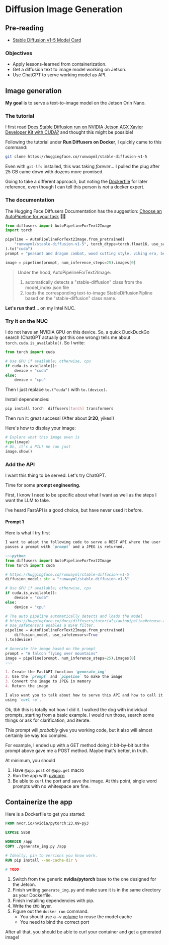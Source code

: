 # Diffusion Image Generation

## Pre-reading

- [Stable Diffusion v1-5 Model Card](https://huggingface.co/runwayml/stable-diffusion-v1-5)

### Objectives

- Apply lessons-learned from containerization.
- Get a diffusion text to image model working on Jetson.
- Use ChatGPT to serve working model as API.

## Image generation

**My goal** is to serve a text-to-image model on the Jetson Orin Nano.

### The tutorial

I first read [Does Stable Diffusion run on NVIDIA Jetson AGX Xavier Developer Kit with CUDA?](https://iomz.github.io/how-to/docker-diffusers-jetson/) and thought this might be possible!

Following the tutorial under **Run Diffusers on Docker**,
I quickly came to this command:

```bash
git clone https://huggingface.co/runwayml/stable-diffusion-v1-5
```

Even with `git-lfs` installed, this was taking *forever*...
I pulled the plug after 25 GB came down with dozens more promised.

Going to take a different approach, but noting the
[Dockerfile](https://github.com/iomz/docker-diffusers-jetson/blob/main/Dockerfile)
for later reference, even though I can tell this person is *not* a docker expert.

### The documentation

The Hugging Face Diffusers Documentation has the suggestion:
[Choose an AutoPipeline for your task](https://huggingface.co/docs/diffusers/tutorials/autopipeline#choose-an-autopipeline-for-your-task) 🙏🏼

```python
from diffusers import AutoPipelineForText2Image
import torch

pipeline = AutoPipelineForText2Image.from_pretrained(
    "runwayml/stable-diffusion-v1-5", torch_dtype=torch.float16, use_safetensors=True
).to("cuda")
prompt = "peasant and dragon combat, wood cutting style, viking era, bevel with rune"

image = pipeline(prompt, num_inference_steps=25).images[0]
```

> Under the hood, AutoPipelineForText2Image:
>
> 1. automatically detects a "stable-diffusion" class from the model_index.json file
> 2. loads the corresponding text-to-image StableDiffusionPipline based on the "stable-diffusion" class name.

**Let's run that!**... on my Intel NUC.

### Try it on the NUC

I do not have an NVIDIA GPU on this device.
So, a quick DuckDuckGo search (ChatGPT actually got this one wrong)
tells me about `torch.cuda.is_available()`. So I write:

```python
from torch import cuda

# Use GPU if available; otherwise, cpu
if cuda.is_available():
    device = "cuda"
else:
    device = "cpu"

```

Then I just replace `to.("cuda")` with `to.(device)`.

Install dependencies:

```bash
pip install torch  diffusers[torch] transformers
```

Then run it: great success! (After about **3:20**, yikes!)

Here's how to display your image:

```python
# Explore what this image even is
type(image)
# Oh, it's a PIL! We can just
image.show()
```

### Add the API

I want this thing to be served. Let's try ChatGPT.

Time for some **prompt engineering.**

First, I know I need to be specific about what I want
as well as the steps I want the LLM to take.

I've heard FastAPI is a good choice, but have never used it before.

#### Prompt 1

Here is what I try first

```markdown
I want to adapt the following code to serve a REST API where the user
passes a prompt with `prompt` and a JPEG is returned.

~~~python
from diffusers import AutoPipelineForText2Image
from torch import cuda

# https://huggingface.co/runwayml/stable-diffusion-v1-5
diffusion_model: str = "runwayml/stable-diffusion-v1-5"

# Use GPU if available; otherwise, cpu
if cuda.is_available():
    device = "cuda"
else:
    device = "cpu"

# The auto pipeline automatically detects and loads the model
# https://huggingface.co/docs/diffusers/tutorials/autopipeline#choose-an-autopipeline-for-your-task
# Use_safetensors enables a NSFW filter.
pipeline = AutoPipelineForText2Image.from_pretrained(
    diffusion_model, use_safetensors=True
).to(device)

# Generate the image based on the prompt
prompt = "A falcon flying over mountains"
image = pipeline(prompt, num_inference_steps=25).images[0]
~~~

1. Create the FastAPI function `generate_img`
2. Use the `prompt` and `pipeline` to make the image
3. Convert the image to JPEG in memory
4. Return the image

I also want you to talk about how to serve this API and how to call it
using `curl -o`.
```

Ok, tbh this is totally not how I did it.
I walked the dog with individual prompts, starting from a basic example.
I would run those, search some things or ask for clarification, and iterate.

This prompt will *probably* give you working code, but it also will
almost certainly be way too complex.

For example, I ended up with a GET method doing it bit-by-bit but
the prompt above gave me a POST method. Maybe that's better, in truth.

At minimum, you should

1. Have `@app.post` or `@app.get` macro
2. Run the app with [uvicorn](https://www.uvicorn.org/)
3. Be able to `curl` the port and save the image. At this point, single word prompts with no whitespace are fine.

## Containerize the app

Here is a Dockerfile to get you started:

```Dockerfile
FROM nvcr.io/nvidia/pytorch:23.09-py3

EXPOSE 5858

WORKDIR /app
COPY ./generate_img.py /app

# Ideally, pin to versions you know work.
RUN pip install --no-cache-dir \

# TODO

```

1. Switch from the generic **nvidia/pytorch** base to the one designed for the Jetson.
2. Finish writing `generate_img.py` and make sure it is in the same directory as your Dockerfile.
3. Finish installing dependencies with pip.
4. Write the `CMD` layer.
5. Figure out the `docker run` command.
    - You should use a `-v` [volume](https://docs.docker.com/storage/volumes/) to reuse the model cache
    - You need to bind the correct port

After all that, you should be able to curl your container and get a generated image!
